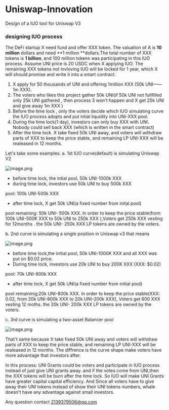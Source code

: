 # Uniswap-Innovation
Design of a IUO tool for Uniswap V3
### designing IUO process 

The DeFi startup X need fund and offer XXX token. The valuation of A is **10 million** dollars and need **1 million **dollars.The total number of XXX tokens is **1 billion**, and 100 million tokens was participating in this IUO process.
Assume UNI price is 20 USDC when X applying IUO.  The remaining XXX tokens not invloving IUO will be locked for 1 year, which X will should promise and write it into a smart contract.
​


1. X apply for 50 thousands of  UNI and offering 1million XXX (50k UNI——1m XXX).
1. The voters who likes this project gather 50k UNI(if 50k UNI not fullfilled only 25k UNI gathered , then process 3 won't happen and  X get 25k UNI and give away 1m XXX )
1. Before the time lock , only the voters decide which IUO simulating curve the IUO process adopts and put intial liquidity into UNI-XXX pool.
1. During the time lock(1 day), investors can only buy XXX with UNI. Nobody could sell back XXX (which is written in the smart contract) 
1. After the time lock. X take fixed 50k UNI away, and voters will withdraw parts of  XXX to keep the price stable, and remaining LP UNI-XXX will be realeased in 12 months.



Let's take some examples.
a. 1st IUO curve(default)  is simulating Uniswap V2
​

![image.png](https://cdn.nlark.com/yuque/0/2021/png/1230808/1639665760042-b6789389-b5b6-43ce-a19e-7efceb884c53.png#clientId=u03e41dc2-6c6e-4&crop=0&crop=0&crop=1&crop=1&from=paste&height=229&id=u51e73ea5&margin=%5Bobject%20Object%5D&name=image.png&originHeight=458&originWidth=655&originalType=binary&ratio=1&rotation=0&showTitle=false&size=22895&status=done&style=none&taskId=u6363bd6d-30b6-4b68-b131-29e6f701f3b&title=&width=327.5)


- before time lock, the intial pool, 50k UNI-1000k XXX
- during time lock, investors use 50k UNI to buy 500k XXX

pool: 100k UNI-500k XXX

- after time lock, X get 50k UNI(a fixed number from inital pool)

pool remaining: 50k UNI- 500k XXX. In order to keep the price stable(from 100k UNI-500K XXX to 50k UNI to 250k XXX ),Voters get 250k XXX vesting for 12months . the 50k UNI- 250k XXX LP tokens are owned by the voters.


b. 2nd curve is simulating a single position in Uniswap v3 that means 
​

![image.png](https://cdn.nlark.com/yuque/0/2021/png/1230808/1639666070784-13c55fe0-0f21-47ca-ab53-f42ce2cc5473.png#clientId=u03e41dc2-6c6e-4&crop=0&crop=0&crop=1&crop=1&from=paste&height=218&id=ued0e0d6f&margin=%5Bobject%20Object%5D&name=image.png&originHeight=436&originWidth=579&originalType=binary&ratio=1&rotation=0&showTitle=false&size=18325&status=done&style=none&taskId=u7e363f5c-d832-4cd4-ac3a-017afcc3bb1&title=&width=289.5)


- before time lock,the initial pool, 50k UNI-1000K XXX and all XXX was put on $0.02 price.
- During time lock, investors use 20k UNI to buy 200K XXX (XXX: $0.02)

pool: 70k UNI-800k XXX

- after time lock, X get 50k UNI(a fixed number from initial pool)

pool remaininig:20k UNI-800k XXX. In order to keep the price stable(XXX: 0.02, from 20k UNI-800k XXX to 20k UNI-200k XXX), Voters get 600 XXX vesting 12 moths. the 20k UNI- 200k XXX LP tokens are owned by the voters.


c. 3rd curve is simulating a two-asset Balancer pool 


![image.png](https://cdn.nlark.com/yuque/0/2021/png/1230808/1639666095114-6ae027a7-3e9f-403f-b368-4ed759c79d81.png#clientId=u03e41dc2-6c6e-4&crop=0&crop=0&crop=1&crop=1&from=paste&height=181&id=rY1xQ&margin=%5Bobject%20Object%5D&name=image.png&originHeight=361&originWidth=511&originalType=binary&ratio=1&rotation=0&showTitle=false&size=17990&status=done&style=none&taskId=ue611217f-3db4-47a8-9655-360456f013c&title=&width=255.5)


That't same  because X take fixed 50k UNI away and voters will withdraw parts of  XXX to keep the price stable, and remaining LP UNI-XXX will be realeased in 12 months. The diffrence is the curve shape  make voters have more advantage that investors after. 

In this process: 
UNI Grants could be voters and participate in IUO process instead of just give UNI grants away. and if the votes come from UNI,then the XXX tokens will be burn after the time lock.
So IUO will make UNI Grants have greater capital capital efficiency. And Since all voters have to give away their UNI tokens instead of show their UNI tokens numbers, whale doesn't have any advantage against small investors.

Any question contact 2139379506@qq.com
